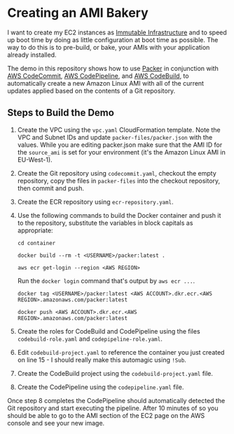 # Creating an AMI Bakery
I want to create my EC2 instances as [Immutable Infrastructure](https://www.oreilly.com/ideas/an-introduction-to-immutable-infrastructure) and to speed up boot time by doing as little configuration at boot time as possible.  The way to do this is to pre-build, or bake, your AMIs with your application already installed.

The demo in this repository shows how to use [Packer](https://packer.io) in conjunction with [AWS CodeCommit](https://aws.amazon.com/codecommit/), [AWS CodePipeline](https://aws.amazon.com/codepipeline/), and [AWS CodeBuild](https://aws.amazon.com/codebuild/), to automatically create a new Amazon Linux AMI with all of the current updates applied based on the contents of a Git repository.

## Steps to Build the Demo
1. Create the VPC using the `vpc.yaml` CloudFormation template.  Note the VPC and Subnet IDs and update `packer-files/packer.json` with the values.  While you are editing packer.json make sure that the AMI ID for the `source_ami` is set for your environment (it's the Amazon Linux AMI in EU-West-1).
2. Create the Git repository using `codecommit.yaml`, checkout the empty repository, copy the files in `packer-files` into the checkout repository, then commit and push.
3. Create the ECR repository using `ecr-repository.yaml`.
4. Use the following commands to build the Docker container and push it to the repository, substitute the variables in block capitals as appropriate:

    `cd container`

    `docker build --rm -t <USERNAME>/packer:latest .`

    `aws ecr get-login --region <AWS REGION>`

    Run the `docker login` command that's output by `aws ecr ...`.

    `docker tag <USERNAME>/packer:latest <AWS ACCOUNT>.dkr.ecr.<AWS REGION>.amazonaws.com/packer:latest`

    `docker push <AWS ACCOUNT>.dkr.ecr.<AWS REGION>.amazonaws.com/packer:latest`

5. Create the roles for CodeBuild and CodePipeline using the files `codebuild-role.yaml` and `codepipeline-role.yaml`.
6. Edit `codebuild-project.yaml` to reference the container you just created on line 15 - I should really make this automagic using `!Sub`.
7. Create the CodeBuild project using the `codebuild-project.yaml` file.
8. Create the CodePipeline using the `codepipeline.yaml` file.

Once step 8 completes the CodePipeline should automatically detected the Git repository and start executing the pipeline.  After 10 minutes of so you should be able to go to the AMI section of the EC2 page on the AWS console and see your new image.
